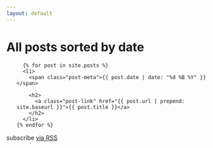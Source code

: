 ```yaml
---
layout: default
---
```


<div class="home">

<h1 class="page-heading">All posts sorted by date</h1>

  <ul class="post-list">

      {% for post in site.posts %}
      <li>
        <span class="post-meta">{{ post.date | date: "%d %B %Y" }}</span>

        <h2>
          <a class="post-link" href="{{ post.url | prepend: site.baseurl }}">{{ post.title }}</a>
        </h2>
      </li>
    {% endfor %}

  </ul>

  <p class="rss-subscribe">subscribe <a href="{{ "/feed.xml" | prepend: site.baseurl }}">via RSS</a></p>

